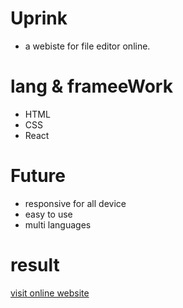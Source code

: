 # Uprink
- a webiste for file editor online.
# lang & frameeWork
- HTML
- CSS 
- React
# Future
- responsive for all device
- easy to use
- multi languages
# result
[visit online website](https://uprink.com)
